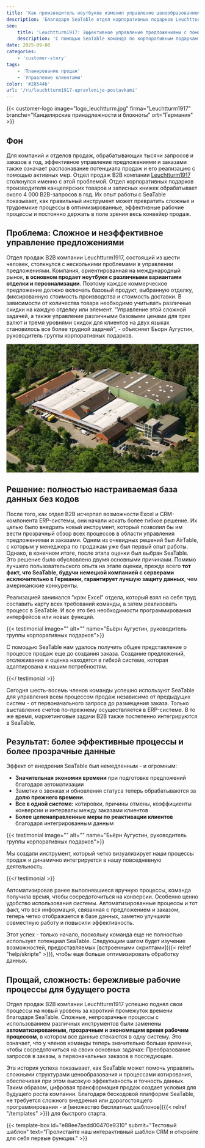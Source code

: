 ```yaml
---
title: 'Как производитель ноутбуков изменил управление ценообразованием с помощью SeaTable'
description: 'Благодаря SeaTable отдел корпоративных подарков Leuchtturm1917 смог снизить сложность управления заказами и предложениями и создать гибкое, эффективное и прозрачное решение.'
seo:
    title: 'Leuchtturm1917: Эффективное управление предложениями с помощью SeaTable'
    description: 'С помощью SeaTable команда по корпоративным подаркам Leuchtturm1917 создала современный, гибкий и эффективный процесс управления предложениями.'
date: 2025-09-08
categories:
    - 'customer-story'
tags:
    - 'Планирование продаж'
    - 'Управление клиентами'
color: '#28544b'
url: '/ru/leuchtturm1917-upravlenije-postavkami'
---
```


{{< customer-logo image="logo_leuchtturm.jpg" firma="Leuchtturm1917" branche="Канцелярские принадлежности и блокноты" ort="Германия" >}}

## Фон

Для компаний и отделов продаж, обрабатывающих тысячи запросов и заказов в год, эффективное управление предложениями и заказами также означает распознавание потенциала продаж и его реализацию с помощью активных мер. Отдел продаж B2B компании [Leuchtturm1917](https://www.leuchtturm1917.de/) столкнулся именно с этой проблемой. Отдел корпоративных подарков производителя канцелярских товаров и записных книжек обрабатывает около 4 000 B2B-запросов в год. Их опыт работы с SeaTable показывает, как правильный инструмент может превратить сложные и трудоемкие процессы в оптимизированные, эффективные рабочие процессы и постоянно держать в поле зрения весь конвейер продаж.

## Проблема: Сложное и неэффективное управление предложениями
Отдел продаж B2B компании Leuchtturm1917, состоящий из шести человек, столкнулся с несколькими проблемами в управлении предложениями. Компания, ориентированная на международный рынок, **в основном продает ноутбуки с различными вариантами отделки и персонализации**. Поэтому каждое коммерческое предложение должно включать базовый продукт, выбранную отделку, фиксированную стоимость производства и стоимость доставки. В зависимости от количества товара необходимо учитывать различные скидки на каждую отделку или элемент. "Управление этой сложной задачей, а также управление различными базовыми ценами для трех валют и тремя уровнями скидок для клиентов на двух языках становилось все более трудной задачей", - объясняет Бьорн Аугустин, руководитель группы корпоративных подарков.

![Leuchtturm1917 in Geesthacht](leuchtturm1917.png)

## Решение: полностью настраиваемая база данных без кодов
После того, как отдел B2B исчерпал возможности Excel и CRM-компонента ERP-системы, они начали искать более гибкое решение. Их целью было внедрить новый инструмент, который позволил бы им вести прозрачный обзор всех процессов в области управления предложениями и заказами. Одним из очевидных решений был AirTable, с которым у менеджера по продажам уже был первый опыт работы. Однако, в конечном итоге, после этапа оценки был выбран SeaTable. Это решение было обусловлено двумя основными причинами. Помимо лучшего пользовательского опыта на этапе оценки, прежде всего **тот факт, что SeaTable, будучи немецкой компанией с серверами исключительно в Германии, гарантирует лучшую защиту данных**, чем американские конкуренты.

Реализацией занимался "крэк Excel" отдела, который взял на себя труд составить карту всех требований команды, а затем реализовать процесс в SeaTable. И все это без необходимости программирования интерфейсов или новых функций.

{{< testimonial image="" alt="" name="Бьёрн Аугустин, руководитель группы корпоративных подарков">}}

С помощью SeaTable нам удалось получить общее представление о процессе продаж еще до создания заказа. Создание предложений, отслеживание и оценка находятся в гибкой системе, которая адаптирована к нашим потребностям.

{{</ testimonial >}}

Сегодня шесть-восемь членов команды успешно используют SeaTable для управления всем процессом продаж независимо от предыдущих систем - от первоначального запроса до размещения заказа. Только выставление счетов по-прежнему осуществляется в ERP-системе. В то же время, маркетинговые задачи B2B также постепенно интегрируются в SeaTable.

## Результат: более эффективные процессы и более прозрачные данные

Эффект от внедрения SeaTable был немедленным - и огромным:

- **Значительная экономия времени** при подготовке предложений благодаря автоматизации
- Заметки о звонках и обновления статуса теперь обрабатываются за **долю прежнего времени**.
- **Все в одной системе:** котировки, причины отмены, коэффициенты конверсии и интервалы между заказами клиентов
- **Более целенаправленные меры по реактивации клиентов** благодаря интегрированным данным

{{< testimonial image="" alt="" name="Бьёрн Аугустин, руководитель группы корпоративных подарков">}}

Мы создали инструмент, который четко визуализирует наши процессы продаж и динамично интегрируется в нашу повседневную деятельность.

{{</ testimonial >}}

Автоматизировав ранее выполнявшиеся вручную процессы, команда получила время, чтобы сосредоточиться на конверсии. Особенно ценно удобство использования системы. Автоматизированные процессы и тот факт, что вся информация, связанная с предложением и заказом, теперь четко отображается в базе данных, заметно улучшили совместную работу и повысили эффективность.

Этот успех - только начало, поскольку команда еще не полностью использует потенциал SeaTable. Следующим шагом будет изучение возможностей, предоставляемых [встроенными скриптами]({{< relref "help/skripte" >}}), чтобы еще больше оптимизировать обработку данных.

## Прощай, сложность: бережливые рабочие процессы для будущего роста

Отдел продаж B2B компании Leuchtturm1917 успешно поднял свои процессы на новый уровень за короткий промежуток времени благодаря SeaTable. Сложные, непрозрачные процессы с использованием различных инструментов были заменены **автоматизированным, прозрачным и экономящим время рабочим процессом**, в котором все данные стекаются в одну систему. Это означает, что у членов команды теперь значительно больше времени, чтобы сосредоточиться на своих основных задачах: Преобразование запросов в заказы, а первоначальных заказов в последующие.  

Эта история успеха показывает, как SeaTable может помочь управлять сложными структурами ценообразования и процессами котирования, обеспечивая при этом высокую эффективность и точность данных. Таким образом, цифровая трансформация продаж создает условия для будущего роста компании. Благодаря бескодовой платформе SeaTable, не требуется сложного внедрения или дорогостоящего программирования - и [множество бесплатных шаблонов]({{< relref "/templates" >}}) для быстрого старта.

{{< template-box id="e88ee7aedd00470e9310" submit="Тестовый шаблон" text="Пролистайте наш интерактивный шаблон CRM и откройте для себя первые функции." >}}